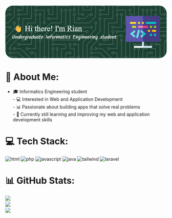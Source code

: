 ![Rian Putra Pratama](img/header.png)

# 💫 About Me:
- 🎓 Informatics Engineering student  <br>- 💻 Interested in Web and Application Development<br>- 📊 Passionate about building apps that solve real problems<br>- 🧠 Currently still learning and improving my web and application development skills

# 💻 Tech Stack:
<div align="left">
<img src="https://cdn.jsdelivr.net/gh/devicons/devicon@latest/icons/html5/html5-original.svg" height="40" alt="html"/>
<img src="https://cdn.jsdelivr.net/gh/devicons/devicon@latest/icons/php/php-original.svg" height="40" alt="php"/>
<img src="https://cdn.jsdelivr.net/gh/devicons/devicon@latest/icons/javascript/javascript-original.svg" height="40" alt="javascript"/>
<img src="https://cdn.jsdelivr.net/gh/devicons/devicon@latest/icons/java/java-original.svg" height="40" alt="java"/>
<img src="https://cdn.jsdelivr.net/gh/devicons/devicon@latest/icons/tailwindcss/tailwindcss-original.svg" height="40" alt="tailwind"/>
<img src="https://cdn.jsdelivr.net/gh/devicons/devicon@latest/icons/laravel/laravel-original.svg" height="40" alt="laravel"/>
</div>

# 📊 GitHub Stats:
![](https://github-readme-stats.vercel.app/api?username=RianPP666&theme=tokyonight&hide_border=false&include_all_commits=false&count_private=false)<br/>
![](https://nirzak-streak-stats.vercel.app/?user=RianPP666&theme=tokyonight&hide_border=false)<br/>
![](https://github-readme-stats.vercel.app/api/top-langs/?username=RianPP666&theme=tokyonight&hide_border=false&include_all_commits=false&count_private=false&layout=compact)
